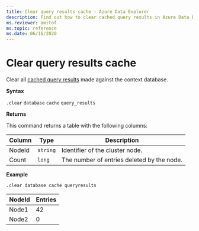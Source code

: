 ```yaml
---
title: Clear query results cache - Azure Data Explorer
description: Find out how to clear cached query results in Azure Data Explorer. Learn which command to use and see an example.
ms.reviewer: amitof
ms.topic: reference
ms.date: 06/16/2020
---
```

# Clear query results cache

Clear all [cached query results](../query/query-results-cache.md) made against the context database.

**Syntax**

`.clear` `database` `cache` `query_results`

**Returns**

This command returns a table with the following columns:

|Column    |Type    |Description
|---|---|---
|NodeId|`string`|Identifier of the cluster node.
|Count|`long`|The number of entries deleted by the node.

**Example**

```kusto
.clear database cache queryresults
```

|NodeId|Entries|
|---|---|
|Node1|42
|Node2|0
